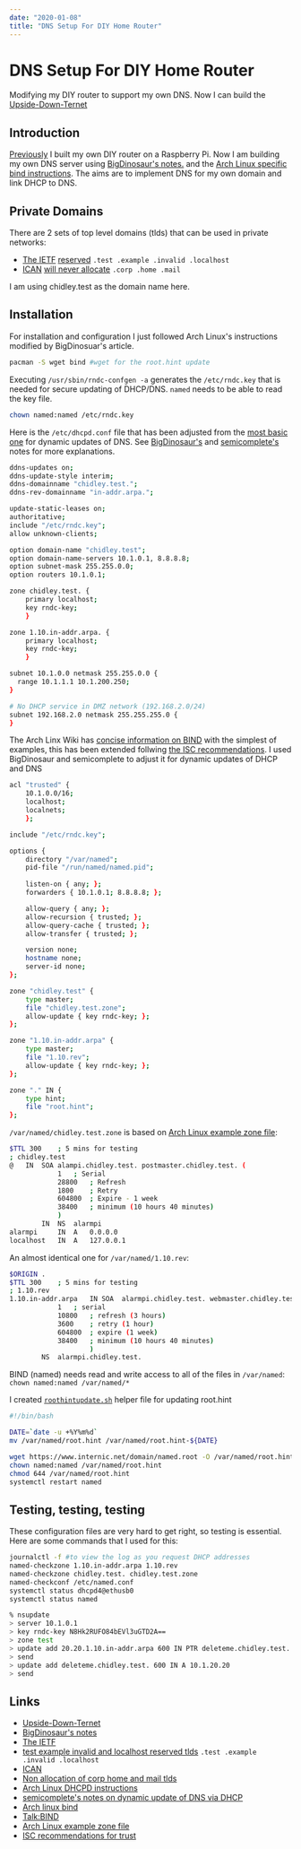 ```yaml
---
date: "2020-01-08"
title: "DNS Setup For DIY Home Router"
---
```


<!-- markdownlint-disable MD025 -->
# DNS Setup For DIY Home Router
<!-- markdownlint-enable MD025 -->

Modifying my DIY router to support my own DNS.  Now I can build the [Upside-Down-Ternet](http://www.ex-parrot.com/~pete/upside-down-ternet.html)

## Introduction

[Previously](2020-01-05-Building-A-Raspberry-Pi-Home-Router) I built my own DIY router on a Raspberry Pi. Now I am building my own DNS server using [BigDinosaur's notes.](https://blog.bigdinosaur.org/running-bind9-and-isc-dhcp/) and the [Arch Linux specific bind instructions](https://wiki.archlinux.org/index.php/BIND). The aims are to implement DNS for my own domain and link DHCP to DNS.

## Private Domains

There are 2 sets of top level domains (tlds) that can be used in private networks:

* [The IETF](https://www.ietf.org/) [reserved](https://tools.ietf.org/html/rfc2606) `.test .example .invalid .localhost`
* [ICAN](https://www.icann.org/) [will never allocate](https://features.icann.org/addressing-new-gtld-program-applications-corp-home-and-mail) `.corp .home .mail`

I am using chidley.test as the domain name here.

## Installation

For installation and configuration I just followed Arch Linux's instructions modified by BigDinosuar's article.

```bash
pacman -S wget bind #wget for the root.hint update
```

Executing `/usr/sbin/rndc-confgen -a` generates the `/etc/rndc.key` that is needed for secure updating of DHCP/DNS.  `named` needs to be able to read the key file.

```bash
chown named:named /etc/rndc.key
```

Here is the `/etc/dhcpd.conf` file that has been adjusted from the [most basic one](https://wiki.archlinux.org/index.php/Dhcpd) for dynamic updates of DNS.  See [BigDinosaur's](https://blog.bigdinosaur.org/running-bind9-and-isc-dhcp/) and [semicomplete's](https://www.semicomplete.com/articles/dynamic-dns-with-dhcp/) notes for more explanations.

```bash
ddns-updates on;
ddns-update-style interim;
ddns-domainname "chidley.test.";
ddns-rev-domainname "in-addr.arpa.";

update-static-leases on;
authoritative;
include "/etc/rndc.key";
allow unknown-clients;

option domain-name "chidley.test";
option domain-name-servers 10.1.0.1, 8.8.8.8;
option subnet-mask 255.255.0.0;
option routers 10.1.0.1;

zone chidley.test. {
    primary localhost; 
    key rndc-key; 
    }

zone 1.10.in-addr.arpa. {
    primary localhost;
    key rndc-key; 
    }

subnet 10.1.0.0 netmask 255.255.0.0 {
  range 10.1.1.1 10.1.200.250;
}

# No DHCP service in DMZ network (192.168.2.0/24)
subnet 192.168.2.0 netmask 255.255.255.0 {
}
```
The Arch Linx Wiki has [concise information on BIND](https://wiki.archlinux.org/index.php/BIND) with the simplest of examples, this has been extended follwing [the ISC recommendations](https://kb.isc.org/docs/aa-00269).  I used BigDinosaur and semicomplete to adjust it for dynamic updates of DHCP and DNS

```bash
acl "trusted" {
	10.1.0.0/16;
	localhost;
	localnets;
	};

include "/etc/rndc.key";

options {
	directory "/var/named";
	pid-file "/run/named/named.pid";
	
	listen-on { any; };
	forwarders { 10.1.0.1; 8.8.8.8; };

	allow-query { any; };
	allow-recursion { trusted; };
	allow-query-cache { trusted; };
	allow-transfer { trusted; };

	version none;
	hostname none;
	server-id none;
};

zone "chidley.test" {
	type master;
	file "chidley.test.zone";
	allow-update { key rndc-key; };
};

zone "1.10.in-addr.arpa" {
	type master;
	file "1.10.rev";
	allow-update { key rndc-key; };
};

zone "." IN {
	type hint;
	file "root.hint";
};
```

`/var/named/chidley.test.zone` is based on [Arch Linux example zone file](https://wiki.archlinux.org/index.php/BIND#Creating_a_zonefile):

```bash
$TTL 300	; 5 mins for testing
; chidley.test
@	IN	SOA	alampi.chidley.test. postmaster.chidley.test. (
			1	; Serial
			28800	; Refresh
			1800	; Retry
			604800	; Expire - 1 week
			38400	; minimum (10 hours 40 minutes)
			)
		IN	NS	alarmpi
alarmpi		IN	A	0.0.0.0
localhost	IN	A	127.0.0.1
```

An almost identical one for `/var/named/1.10.rev`:

```bash
$ORIGIN .
$TTL 300	; 5 mins for testing
; 1.10.rev
1.10.in-addr.arpa	IN SOA	alarmpi.chidley.test. webmaster.chidley.test. (
			1	; serial
			10800	; refresh (3 hours)
			3600	; retry (1 hour)
			604800	; expire (1 week)
			38400	; minimum (10 hours 40 minutes)
        	        )
		NS	alarmpi.chidley.test.
```

BIND (named) needs read and write access to all of the files in `/var/named`: `chown named:named /var/named/*`

I created [`roothintupdate.sh`](https://wiki.archlinux.org/index.php/Talk:BIND) helper file for updating root.hint

```bash
#!/bin/bash

DATE=`date -u +%Y%m%d`
mv /var/named/root.hint /var/named/root.hint-${DATE}

wget https://www.internic.net/domain/named.root -O /var/named/root.hint
chown named:named /var/named/root.hint
chmod 644 /var/named/root.hint
systemctl restart named
```

## Testing, testing, testing

These configuration files are very hard to get right, so testing is essential.  Here are some commands that I used for this:

```bash
journalctl -f #to view the log as you request DHCP addresses
named-checkzone 1.10.in-addr.arpa 1.10.rev
named-checkzone chidley.test. chidley.test.zone
named-checkconf /etc/named.conf
systemctl status dhcpd4@ethusb0
systemctl status named
```

```bash
% nsupdate
> server 10.1.0.1
> key rndc-key N8Hk2RUFO84bEVl3uGTD2A==
> zone test
> update add 20.20.1.10.in-addr.arpa 600 IN PTR deleteme.chidley.test.
> send
> update add deleteme.chidley.test. 600 IN A 10.1.20.20
> send
```

## Links

* [Upside-Down-Ternet](http://www.ex-parrot.com/~pete/upside-down-ternet.html)
* [BigDinosaur's notes](https://blog.bigdinosaur.org/running-bind9-and-isc-dhcp/)
* [The IETF](https://www.ietf.org/) 
* [test example invalid and localhost reserved tlds](https://tools.ietf.org/html/rfc2606) `.test .example .invalid .localhost`
* [ICAN](https://www.icann.org/) 
* [Non allocation of corp home and mail tlds](https://features.icann.org/addressing-new-gtld-program-applications-corp-home-and-mail)
* [Arch Linux DHCPD instructions](https://wiki.archlinux.org/index.php/Dhcpd)
* [semicomplete's notes on dynamic update of DNS via DHCP](https://www.semicomplete.com/articles/dynamic-dns-with-dhcp/)
* [Arch linux bind](https://wiki.archlinux.org/index.php/BIND)
* [Talk:BIND](https://wiki.archlinux.org/index.php/Talk:BIND)
* [Arch Linux example zone file](https://wiki.archlinux.org/index.php/BIND#Creating_a_zonefile)
* [ISC recommendations for trust](https://kb.isc.org/docs/aa-00269)

<!-- markdownlint-disable MD034 -->

<!-- markdownlint-enable MD034 -->
